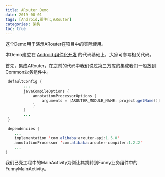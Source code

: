 ```yaml
---
title: ARouter Demo
date: 2019-08-01
tags: [Android,组件化,ARouter]
categories: 架构
toc: true
---
```

这个Demo用于演示ARouter在项目中的实际使用。

本Demo建立在 [Android 组件化开发](http://www.zydeveloper.com/2019/07/30/Componentization/) 的代码基础上，大家可参考相关代码。

<!--more-->

首先，集成ARouter，在之前的代码中我们说过第三方库的集成我们一般放到Common业务组件中。
```java
 defaultConfig {
        ...
        javaCompileOptions {
            annotationProcessorOptions {
                arguments = [AROUTER_MODULE_NAME: project.getName()]
            }
        }
        ...
 }

 dependencies {
    ...
    implementation 'com.alibaba:arouter-api:1.5.0'
    annotationProcessor 'com.alibaba:arouter-compiler:1.2.2'
    ...
}
```

我们已壳工程中的MainActivity为例让其跳转到Funny业务组件中的FunnyMainActivity。

